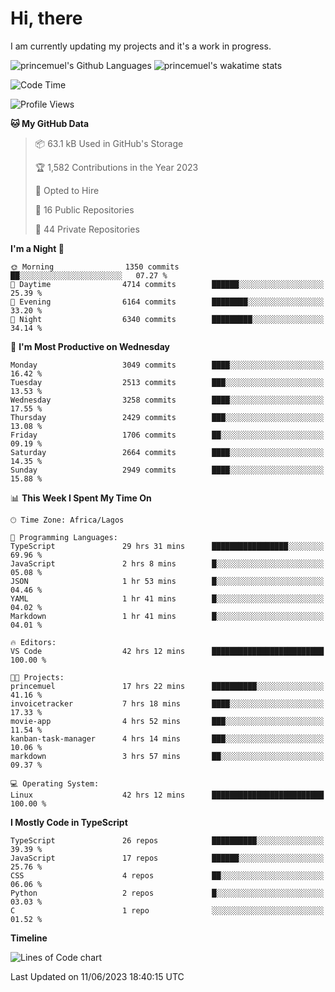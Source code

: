 # Hi, there

I am currently updating my projects and it's a work in progress.

![princemuel's Github Languages](https://github-readme-stats.vercel.app/api/top-langs/?username=princemuel&text_color=586069&layout=compact&hide_border=true&title_color=0366d6&count_private=true&include_all_commits=true&theme=tokyonight&show_icons=true)
![princemuel's wakatime stats](https://github-readme-stats.vercel.app/api/wakatime?username=princemuel&text_color=586069&layout=compact&hide_border=true&title_color=0366d6&count_private=true&include_all_commits=true&theme=tokyonight&show_icons=true)

<!--START_SECTION:waka-->
![Code Time](http://img.shields.io/badge/Code%20Time-2%2C473%20hrs%2055%20mins-blue)

![Profile Views](http://img.shields.io/badge/Profile%20Views-44-blue)

**🐱 My GitHub Data** 

> 📦 63.1 kB Used in GitHub's Storage 
 > 
> 🏆 1,582 Contributions in the Year 2023
 > 
> 💼 Opted to Hire
 > 
> 📜 16 Public Repositories 
 > 
> 🔑 44 Private Repositories 
 > 
**I'm a Night 🦉** 

```text
🌞 Morning                1350 commits        ██░░░░░░░░░░░░░░░░░░░░░░░   07.27 % 
🌆 Daytime                4714 commits        ██████░░░░░░░░░░░░░░░░░░░   25.39 % 
🌃 Evening                6164 commits        ████████░░░░░░░░░░░░░░░░░   33.20 % 
🌙 Night                  6340 commits        █████████░░░░░░░░░░░░░░░░   34.14 % 
```
📅 **I'm Most Productive on Wednesday** 

```text
Monday                   3049 commits        ████░░░░░░░░░░░░░░░░░░░░░   16.42 % 
Tuesday                  2513 commits        ███░░░░░░░░░░░░░░░░░░░░░░   13.53 % 
Wednesday                3258 commits        ████░░░░░░░░░░░░░░░░░░░░░   17.55 % 
Thursday                 2429 commits        ███░░░░░░░░░░░░░░░░░░░░░░   13.08 % 
Friday                   1706 commits        ██░░░░░░░░░░░░░░░░░░░░░░░   09.19 % 
Saturday                 2664 commits        ████░░░░░░░░░░░░░░░░░░░░░   14.35 % 
Sunday                   2949 commits        ████░░░░░░░░░░░░░░░░░░░░░   15.88 % 
```


📊 **This Week I Spent My Time On** 

```text
🕑︎ Time Zone: Africa/Lagos

💬 Programming Languages: 
TypeScript               29 hrs 31 mins      █████████████████░░░░░░░░   69.96 % 
JavaScript               2 hrs 8 mins        █░░░░░░░░░░░░░░░░░░░░░░░░   05.08 % 
JSON                     1 hr 53 mins        █░░░░░░░░░░░░░░░░░░░░░░░░   04.46 % 
YAML                     1 hr 41 mins        █░░░░░░░░░░░░░░░░░░░░░░░░   04.02 % 
Markdown                 1 hr 41 mins        █░░░░░░░░░░░░░░░░░░░░░░░░   04.01 % 

🔥 Editors: 
VS Code                  42 hrs 12 mins      █████████████████████████   100.00 % 

🐱‍💻 Projects: 
princemuel               17 hrs 22 mins      ██████████░░░░░░░░░░░░░░░   41.16 % 
invoicetracker           7 hrs 18 mins       ████░░░░░░░░░░░░░░░░░░░░░   17.33 % 
movie-app                4 hrs 52 mins       ███░░░░░░░░░░░░░░░░░░░░░░   11.54 % 
kanban-task-manager      4 hrs 14 mins       ███░░░░░░░░░░░░░░░░░░░░░░   10.06 % 
markdown                 3 hrs 57 mins       ██░░░░░░░░░░░░░░░░░░░░░░░   09.37 % 

💻 Operating System: 
Linux                    42 hrs 12 mins      █████████████████████████   100.00 % 
```

**I Mostly Code in TypeScript** 

```text
TypeScript               26 repos            ██████████░░░░░░░░░░░░░░░   39.39 % 
JavaScript               17 repos            ██████░░░░░░░░░░░░░░░░░░░   25.76 % 
CSS                      4 repos             ██░░░░░░░░░░░░░░░░░░░░░░░   06.06 % 
Python                   2 repos             █░░░░░░░░░░░░░░░░░░░░░░░░   03.03 % 
C                        1 repo              ░░░░░░░░░░░░░░░░░░░░░░░░░   01.52 % 
```



**Timeline**

![Lines of Code chart](https://raw.githubusercontent.com/princemuel/princemuel/main/assets/bar_graph.png)


 Last Updated on 11/06/2023 18:40:15 UTC
<!--END_SECTION:waka-->
